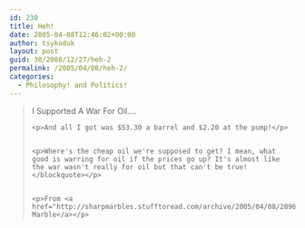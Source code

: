 ```yaml
---
id: 230
title: Heh!
date: 2005-04-08T12:46:02+00:00
author: tsykoduk
layout: post
guid: 30/2008/12/27/heh-2
permalink: /2005/04/08/heh-2/
categories:
  - Philosophy! and Politics!
---
```

<blockquote>I Supported A War For Oil....

	<p>And all I got was $53.30 a barrel and $2.20 at the pump!</p>


	<p>Where's the cheap oil we're supposed to get? I mean, what good is warring for oil if the prices go up? It's almost like the war wasn't really for oil but that can't be true!</blockquote></p>


	<p>From <a href="http://sharpmarbles.stufftoread.com/archive/2005/04/08/2896.aspx#FeedBack">Sharpest Marble</a></p>
